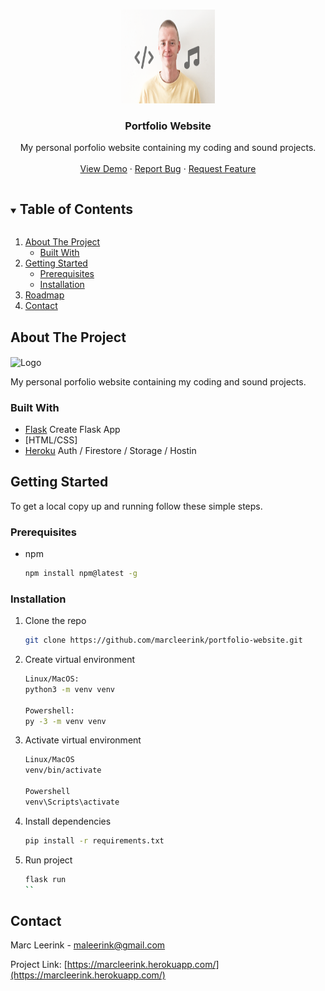 <!--
*** Thanks for checking out the Best-README-Template. If you have a suggestion
*** that would make this better, please fork the repo and create a pull request
*** or simply open an issue with the tag "enhancement".
*** Thanks again! Now go create something AMAZING! :D
***
***
***
*** To avoid retyping too much info. Do a search and replace for the following:
*** casperleerink, places, casper_leerink, me@casperleerink.com, Places, project_description
-->

<!-- PROJECT SHIELDS -->
<!--
*** I'm using markdown "reference style" links for readability.
*** Reference links are enclosed in brackets [ ] instead of parentheses ( ).
*** See the bottom of this document for the declaration of the reference variables
*** for contributors-url, forks-url, etc. This is an optional, concise syntax you may use.
*** https://www.markdownguide.org/basic-syntax/#reference-style-links
-->

<!-- PROJECT LOGO -->
<br />
<p align="center">
  <a href="https://github.com/marcleerink/portfolio-website">
    <img src="app/static/images/portfolio_website.png" alt="Logo" width="150" height="150">
  </a>

  <h3 align="center">Portfolio Website</h3>

  <p align="center">
    My personal porfolio website containing my coding and sound projects.
    <br />
    <br />
    <a href="https://marcleerink.herokuapp.com/">View Demo</a>
    ·
    <a href="https://github.com/marcleerink/portfolio-website/issues">Report Bug</a>
    ·
    <a href="https://github.com/marcleerink/portfolio-website/issues">Request Feature</a>
  </p>
</p>

<!-- TABLE OF CONTENTS -->
<details open="open">
  <summary><h2 style="display: inline-block">Table of Contents</h2></summary>
  <ol>
    <li>
      <a href="#about-the-project">About The Project</a>
      <ul>
        <li><a href="#built-with">Built With</a></li>
      </ul>
    </li>
    <li>
      <a href="#getting-started">Getting Started</a>
      <ul>
        <li><a href="#prerequisites">Prerequisites</a></li>
        <li><a href="#installation">Installation</a></li>
      </ul>
    </li>
    <li><a href="#roadmap">Roadmap</a></li>
    <li><a href="#contact">Contact</a></li>
  </ol>
</details>

<!-- ABOUT THE PROJECT -->

## About The Project

<img align="center" src="public/android-chrome-512x512.png" alt="Logo" width="80" height="80">

My personal porfolio website containing my coding and sound projects.

### Built With

- [Flask](https://flask.palletsprojects.com/en/2.1.x/) Create Flask App
- [HTML/CSS]
- [Heroku](heroku.com) Auth / Firestore / Storage / Hostin

<!-- GETTING STARTED -->

## Getting Started

To get a local copy up and running follow these simple steps.

### Prerequisites

- npm
  ```sh
  npm install npm@latest -g
  ```

### Installation

1. Clone the repo
   ```sh
   git clone https://github.com/marcleerink/portfolio-website.git
   ```
2. Create virtual environment
   ```sh
   Linux/MacOS:
   python3 -m venv venv

   Powershell:
   py -3 -m venv venv
   ```
3. Activate virtual environment
   ```sh
   Linux/MacOS
   venv/bin/activate

   Powershell
   venv\Scripts\activate
   ```
4. Install dependencies
   ```sh
   pip install -r requirements.txt
   ```
5. Run project
   ```sh
   flask run
   ``

<!-- CONTACT -->

## Contact

Marc Leerink - maleerink@gmail.com

Project Link: [https://marcleerink.herokuapp.com/](https://marcleerink.herokuapp.com/)

<!-- MARKDOWN LINKS & IMAGES -->
<!-- https://www.markdownguide.org/basic-syntax/#reference-style-links -->

[linkedin-shield]: https://img.shields.io/badge/-LinkedIn-black.svg?style=for-the-badge&logo=linkedin&colorB=555
[linkedin-url]: https://www.linkedin.com/in/casper-leerink-551392aa/